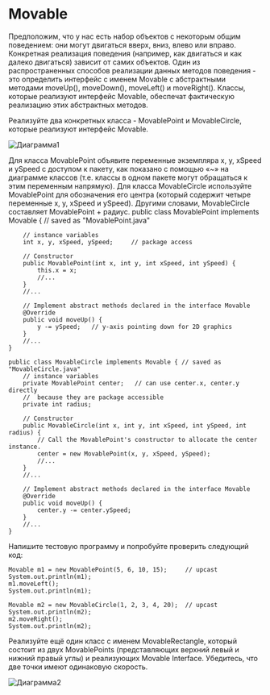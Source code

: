 # Movable

Предположим, что у нас есть набор объектов с некоторым общим поведением: они могут двигаться вверх, вниз, влево или вправо. 
Конкретная реализация поведения (например, как двигаться и как далеко двигаться) зависит от самих объектов. 
Один из распространенных способов реализации данных методов поведения - это определить интерфейс с именем Movable 
с абстрактными методами moveUp(), moveDown(), moveLeft() и moveRight(). 
Классы, которые реализуют интерфейс Movable, обеспечат фактическую реализацию этих абстрактных методов.

Реализуйте два конкретных класса - MovablePoint и MovableCircle, которые реализуют интерфейс Movable.

![Диаграмма1](/diagram1.png)
 
Для класса MovablePoint объявите переменные экземпляра x, y, xSpeed и ySpeed с доступом к пакету, как показано с помощью «~» на диаграмме классов (т.е. классы в одном пакете могут обращаться к этим переменным напрямую). Для класса MovableCircle используйте MovablePoint для обозначения его центра (который содержит четыре переменные x, y, xSpeed и ySpeed). Другими словами, MovableCircle составляет MovablePoint + радиус.
public class MovablePoint implements Movable { // saved as "MovablePoint.java"
```
    // instance variables
    int x, y, xSpeed, ySpeed;     // package access

    // Constructor
    public MovablePoint(int x, int y, int xSpeed, int ySpeed) {
        this.x = x;
        //...
    }
    //...

    // Implement abstract methods declared in the interface Movable
    @Override
    public void moveUp() {
        y -= ySpeed;   // y-axis pointing down for 2D graphics
    }
    //...
}

```
```
public class MovableCircle implements Movable { // saved as "MovableCircle.java"
    // instance variables
    private MovablePoint center;   // can use center.x, center.y directly
    //  because they are package accessible
    private int radius;

    // Constructor
    public MovableCircle(int x, int y, int xSpeed, int ySpeed, int radius) {
        // Call the MovablePoint's constructor to allocate the center instance.
        center = new MovablePoint(x, y, xSpeed, ySpeed);
        //...
    }
    //...

    // Implement abstract methods declared in the interface Movable
    @Override
    public void moveUp() {
        center.y -= center.ySpeed;
    }
    //...
}

```

Напишите тестовую программу и попробуйте проверить следующий код:

```
Movable m1 = new MovablePoint(5, 6, 10, 15);     // upcast
System.out.println(m1);
m1.moveLeft();
System.out.println(m1);

Movable m2 = new MovableCircle(1, 2, 3, 4, 20);  // upcast
System.out.println(m2);
m2.moveRight();
System.out.println(m2);
```

Реализуйте ещё один класс с именем MovableRectangle, который состоит из двух 
MovablePoints (представляющих верхний левый и нижний правый углы) и реализующих Movable Interface. 
Убедитесь, что две точки имеют одинаковую скорость.

![Диаграмма2](/diagram2.png)
 
